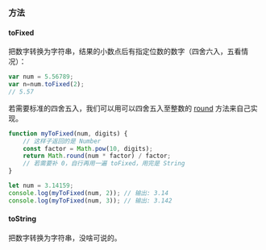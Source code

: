 
### 方法

#### toFixed

把数字转换为字符串，结果的小数点后有指定位数的数字（四舍六入，五看情况）：

```js
var num = 5.56789;  
var n=num.toFixed(2);
// 5.57
```

若需要标准的四舍五入，我们可以用可以四舍五入至整数的 [round](Math%20对象.md#round) 方法来自己实现。

```js
function myToFixed(num, digits) {
    // 这样子返回的是 Number
    const factor = Math.pow(10, digits);
    return Math.round(num * factor) / factor;
    // 若需要补 0，自行再用一遍 toFixed，用完是 String
}

let num = 3.14159;
console.log(myToFixed(num, 2)); // 输出: 3.14
console.log(myToFixed(num, 3)); // 输出: 3.142
```

#### toString

把数字转换为字符串，没啥可说的。